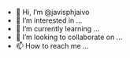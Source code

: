 - 👋 Hi, I’m @javisphjaivo
- 👀 I’m interested in ...
- 🌱 I’m currently learning ...
- 💞️ I’m looking to collaborate on ...
- 📫 How to reach me ...

<!---
javisphjaivo/javisphjaivo is a ✨ special ✨ repository because its `README.md` (this file) appears on your GitHub profile.
You can click the Preview link to take a look at your changes.
--->
